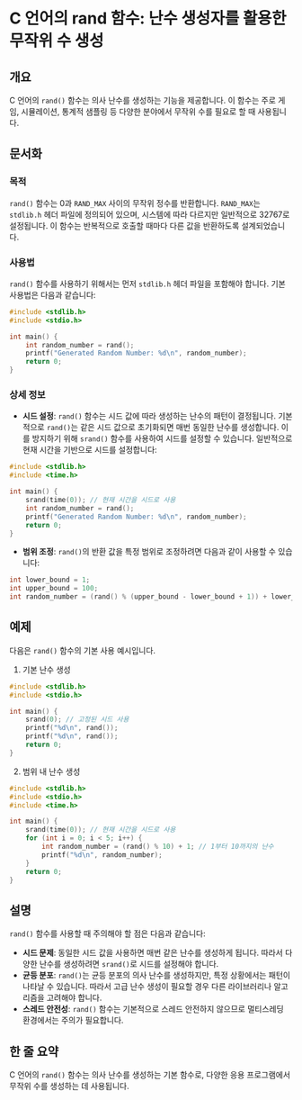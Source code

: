 <!--
Meta Description: # C 언어의 rand 함수: 난수 생성자를 활용한 무작위 수 생성 ## 개요 C 언어의 `rand()` 함수는 의사 난수를 생성하는 기능을 제공합니다. 이 함수는 주로 게임, 시뮬레이션, 통계적 샘플링 등 다양한 분야에서 무작위 수를 필요로 할 때 사용됩니다. ## ...
Meta Keywords: rand, int, include, 함수는, random_number
-->

# C 언어의 rand 함수: 난수 생성자를 활용한 무작위 수 생성

## 개요
C 언어의 `rand()` 함수는 의사 난수를 생성하는 기능을 제공합니다. 이 함수는 주로 게임, 시뮬레이션, 통계적 샘플링 등 다양한 분야에서 무작위 수를 필요로 할 때 사용됩니다.

## 문서화

### 목적
`rand()` 함수는 0과 `RAND_MAX` 사이의 무작위 정수를 반환합니다. `RAND_MAX`는 `stdlib.h` 헤더 파일에 정의되어 있으며, 시스템에 따라 다르지만 일반적으로 32767로 설정됩니다. 이 함수는 반복적으로 호출할 때마다 다른 값을 반환하도록 설계되었습니다.

### 사용법
`rand()` 함수를 사용하기 위해서는 먼저 `stdlib.h` 헤더 파일을 포함해야 합니다. 기본 사용법은 다음과 같습니다:

```c
#include <stdlib.h>
#include <stdio.h>

int main() {
    int random_number = rand();
    printf("Generated Random Number: %d\n", random_number);
    return 0;
}
```

### 상세 정보
- **시드 설정**: `rand()` 함수는 시드 값에 따라 생성하는 난수의 패턴이 결정됩니다. 기본적으로 `rand()`는 같은 시드 값으로 초기화되면 매번 동일한 난수를 생성합니다. 이를 방지하기 위해 `srand()` 함수를 사용하여 시드를 설정할 수 있습니다. 일반적으로 현재 시간을 기반으로 시드를 설정합니다:

```c
#include <stdlib.h>
#include <time.h>

int main() {
    srand(time(0)); // 현재 시간을 시드로 사용
    int random_number = rand();
    printf("Generated Random Number: %d\n", random_number);
    return 0;
}
```

- **범위 조정**: `rand()`의 반환 값을 특정 범위로 조정하려면 다음과 같이 사용할 수 있습니다:

```c
int lower_bound = 1;
int upper_bound = 100;
int random_number = (rand() % (upper_bound - lower_bound + 1)) + lower_bound;
```

## 예제
다음은 `rand()` 함수의 기본 사용 예시입니다.

1. 기본 난수 생성
```c
#include <stdlib.h>
#include <stdio.h>

int main() {
    srand(0); // 고정된 시드 사용
    printf("%d\n", rand());
    printf("%d\n", rand());
    return 0;
}
```

2. 범위 내 난수 생성
```c
#include <stdlib.h>
#include <stdio.h>
#include <time.h>

int main() {
    srand(time(0)); // 현재 시간을 시드로 사용
    for (int i = 0; i < 5; i++) {
        int random_number = (rand() % 10) + 1; // 1부터 10까지의 난수
        printf("%d\n", random_number);
    }
    return 0;
}
```

## 설명
`rand()` 함수를 사용할 때 주의해야 할 점은 다음과 같습니다:

- **시드 문제**: 동일한 시드 값을 사용하면 매번 같은 난수를 생성하게 됩니다. 따라서 다양한 난수를 생성하려면 `srand()`로 시드를 설정해야 합니다.
- **균등 분포**: `rand()`는 균등 분포의 의사 난수를 생성하지만, 특정 상황에서는 패턴이 나타날 수 있습니다. 따라서 고급 난수 생성이 필요할 경우 다른 라이브러리나 알고리즘을 고려해야 합니다.
- **스레드 안전성**: `rand()` 함수는 기본적으로 스레드 안전하지 않으므로 멀티스레딩 환경에서는 주의가 필요합니다.

## 한 줄 요약
C 언어의 `rand()` 함수는 의사 난수를 생성하는 기본 함수로, 다양한 응용 프로그램에서 무작위 수를 생성하는 데 사용됩니다.